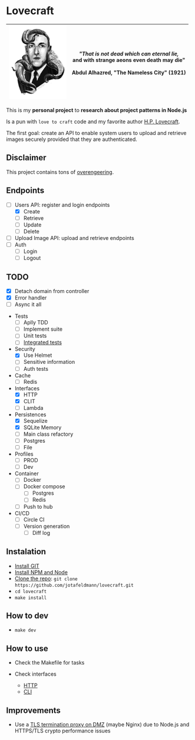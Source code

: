 # Lovecraft

| <img src="docs/lovecraft.png" alt="Lovecraft" height="200" style="display: inline"/> | <i>"That is not dead which can eternal lie,</i> <br> and with strange aeons even death may die" <br><br> Abdul Alhazred, "The Nameless City" (1921) |
| - | - |

This is my **personal project** to **research about project patterns in Node.js**

Is a pun with `love to craft` code and my favorite author [H.P. Lovecraft](https://en.wikipedia.org/wiki/H._P._Lovecraft).

The first goal: create an API to enable system users to upload and retrieve images securely provided that they are authenticated.

## Disclaimer

This project contains tons of [overengeering](https://en.wikipedia.org/wiki/Overengineering).

## Endpoints

-  [ ] Users API: register and login endpoints
   - [x] Create
   - [ ] Retrieve
   - [ ] Update
   - [ ] Delete
-  [ ] Upload Image API: upload and retrieve endpoints
-  [ ] Auth
   - [ ] Login
   - [ ] Logout

## TODO

- [x] Detach domain from controller
- [x] Error handler
- [ ] Async it all

- Tests
  - [ ] Aplly TDD
  - [ ] Implement suite
  - [ ] Unit tests
  - [ ] [Integrated tests](https://www.quora.com/What-is-the-difference-between-integration-tests-and-integrated-tests)
  
- Security
  - [x] Use Helmet
  - [ ] Sensitive information
  - [ ] Auth tests

- Cache
  - [ ] Redis

- Interfaces
  - [x] HTTP
  - [x] CLIT
  - [ ] Lambda

- Persistences
  - [x] Sequelize
  - [x] SQLite Memory
  - [ ] Main class refactory
  - [ ] Postgres
  - [ ] File
 
- Profiles
  - [ ] PROD
  - [ ] Dev
 
- Container
  - [ ] Docker
  - [ ] Docker compose
    - [ ] Postgres
    - [ ] Redis
  - [ ] Push to hub
 
 - CI/CD
   - [ ] Circle CI
   - [ ] Version generation
     - [ ] Diff log

## Instalation

- [Install GIT](https://git-scm.com/book/en/v2/Getting-Started-Installing-Git)
- [Install NPM and Node](https://nodejs.org/en/download/)
- [Clone the repo](https://help.github.com/en/articles/which-remote-url-should-i-use): `git clone https://github.com/jotafeldmann/lovecraft.git`
- `cd lovecraft`
- `make install`

## How to dev

- `make dev`

## How to use

- Check the Makefile for tasks

- Check interfaces
  - [HTTP](./source/app/interfaces/http/README.md)
  - [CLI](./source/app/interfaces/cli/README.md)


## Improvements

- Use a [TLS termination proxy on DMZ](https://en.wikipedia.org/wiki/TLS_termination_proxy) (maybe Nginx) due to Node.js and HTTPS/TLS crypto performance issues

